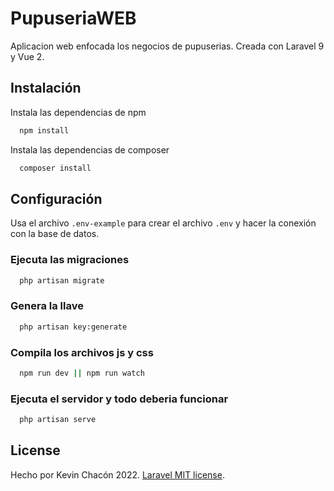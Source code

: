 # PupuseriaWEB

Aplicacion web enfocada los negocios de pupuserias. Creada con Laravel 9 y Vue 2.

## Instalación

Instala las dependencias de npm

```bash
  npm install
```
Instala las dependencias de composer

```bash
  composer install
```

## Configuración

Usa el archivo ` .env-example ` para crear el archivo `.env` y hacer la conexión con la base de datos.

### Ejecuta las migraciones

```bash
  php artisan migrate
```

### Genera la llave

```bash
  php artisan key:generate
```

### Compila los archivos js y css

```bash
  npm run dev || npm run watch
```

### Ejecuta el servidor y todo deberia funcionar

```bash
  php artisan serve
```

## License
Hecho por Kevin Chacón 2022.
[Laravel MIT license](https://opensource.org/licenses/MIT).
